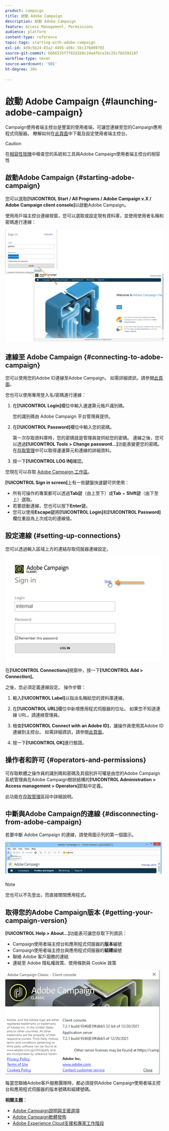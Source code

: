 ```yaml
---
product: campaign
title: 啟動 Adobe Campaign
description: 啟動 Adobe Campaign
feature: Access Management, Permissions
audience: platform
content-type: reference
topic-tags: starting-with-adobe-campaign
exl-id: 4d9c5b24-83a2-4495-a56c-5bc376d69703
source-git-commit: b666535f7f82d1b8c2da4fbce1bc25cf8d39d187
workflow-type: tm+mt
source-wordcount: '501'
ht-degree: 30%

---
```


# 啟動 Adobe Campaign {#launching-adobe-campaign}



Campaign使用者端主控台是豐富的使用者端，可讓您連線至您的Campaign應用程式伺服器。 瞭解如何在[此頁面](../../installation/using/installing-the-client-console.md)中下載及設定使用者端主控台。

>[!CAUTION]
>
>在[相容性矩陣](../../rn/using/compatibility-matrix.md#ClientConsoleoperatingsystems)中檢查您的系統和工具與Adobe Campaign使用者端主控台的相容性

## 啟動Adobe Campaign {#starting-adobe-campaign}

您可以選取&#x200B;**[!UICONTROL Start / All Programs / Adobe Campaign v.X / Adobe Campaign client console]**&#x200B;以啟動Adobe Campaign。

使用用戶端主控台連線視窗，您可以選取或設定現有資料庫，並使用使用者名稱和密碼進行連線：

![](assets/acc-logon.png)

## 連線至 Adobe Campaign {#connecting-to-adobe-campaign}

您可以使用您的Adobe ID連線至Adobe Campaign。 如需詳細資訊，請參閱[此頁面](../../integrations/using/about-adobe-id.md)。

您也可以使用專用登入名/密碼進行連線：

1. 在&#x200B;**[!UICONTROL Login]**&#x200B;欄位中輸入運運算元帳戶識別碼。

   您的識別碼由 Adobe Campaign 平台管理員提供。

1. 在&#x200B;**[!UICONTROL Password]**&#x200B;欄位中輸入您的密碼。

   第一次存取資料庫時，您的密碼就是管理員提供給您的密碼。 連線之後，您可以透過&#x200B;**[!UICONTROL Tools > Change password...]**&#x200B;功能表變更您的密碼。 在[存取管理](../../platform/using/access-management.md)中可以取得運運算元和連線的詳細資料。

1. 按一下&#x200B;**[!UICONTROL LOG IN]**&#x200B;確認。<!--You can also press the **Enter** key to launch connection.-->

您現在可以存取 [Adobe Campaign 工作區](../../platform/using/adobe-campaign-workspace.md)。

**[!UICONTROL Sign in screen]**&#x200B;上有一些鍵盤快速鍵可供使用：
* 所有可操作的專案都可以透過&#x200B;**Tab**&#x200B;鍵（由上至下）或&#x200B;**Tab** + **Shift**&#x200B;鍵（由下至上）選取。
* 若要啟動連線，您也可以按下&#x200B;**Enter**&#x200B;鍵。
* 您可以使用&#x200B;**Escape**&#x200B;鍵將&#x200B;**[!UICONTROL Login]**&#x200B;和&#x200B;**[!UICONTROL Password]**&#x200B;欄位重設為上次成功的連線值。

## 設定連線 {#setting-up-connections}

您可以透過輸入區域上方的連結存取伺服器連線設定。

![](assets/s_ncs_user_connections_management.png)

在&#x200B;**[!UICONTROL Connections]**&#x200B;視窗中，按一下&#x200B;**[!UICONTROL Add > Connection]**。

之後，您必須定義連線設定。 操作步驟：

1. 輸入&#x200B;**[!UICONTROL Label]**&#x200B;以指派名稱給您的資料庫連線。

1. 在&#x200B;**[!UICONTROL URL]**&#x200B;欄位中新增應用程式伺服器的位址。 如果您不知道連線 URL，請連絡管理員。

1. 檢查&#x200B;**[!UICONTROL Connect with an Adobe ID]**，讓操作員使用其Adobe ID連線到主控台。 如需詳細資訊，請參閱[此頁面](../../integrations/using/about-adobe-id.md)。

1. 按一下&#x200B;**[!UICONTROL OK]**&#x200B;進行驗證。

## 操作者和許可 {#operators-and-permissions}

可存取軟體之操作員的識別碼和密碼及其個別許可權是由您的Adobe Campaign系統管理員在Adobe Campaign樹狀結構的&#x200B;**[!UICONTROL Administration > Access management > Operators]**&#x200B;節點中定義。

此功能在[存取管理](../../platform/using/access-management.md)區段中詳細說明。

## 中斷與Adobe Campaign的連線 {#disconnecting-from-adobe-campaign}

若要中斷 Adobe Campaign 的連線，請使用圖示列的第一個圖示。

![](assets/s_ncs_user_deconnexion.png)

>[!NOTE]
>
>您也可以不先登出，而直接關閉應用程式。

## 取得您的Adobe Campaign版本 {#getting-your-campaign-version}

**[!UICONTROL Help > About...]**&#x200B;功能表可讓您存取下列資訊：

* Campaign使用者端主控台和應用程式伺服器的&#x200B;**版本**&#x200B;編號
* Campaign使用者端主控台與應用程式伺服器的&#x200B;**組建**&#x200B;編號
* 聯絡 Adobe 客戶服務的連結
* 連結至 Adobe 隱私權政策、使用條款與 Cookie 政策

![](assets/about-acc.png)

每當您聯絡Adobe客戶服務團隊時，都必須提供Adobe Campaign使用者端主控台和應用程式伺服器的版本號碼和組建號碼。

**相關主題**：

* [Adobe Campaign說明與支援選項](../../support.md)
* [Adobe Campaign軟體發佈](https://experience.adobe.com/#/downloads/content/software-distribution/en/campaign.html)
* [Adobe Experience Cloud支援和專家工作階段](https://helpx.adobe.com/tw/enterprise/admin-guide.html/enterprise/using/support-for-experience-cloud.ug.html)
